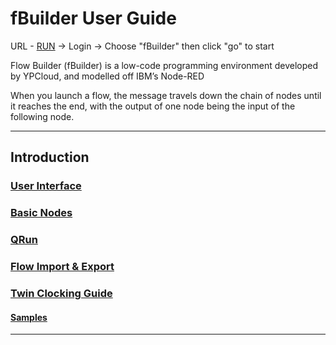 # fBuilder User Guide
URL - [RUN](https://run.ypcloud.com) -> Login -> Choose "fBuilder" then click "go" to start 

Flow Builder (fBuilder) is a low-code programming environment developed by YPCloud, and modelled off IBM’s Node-RED

When you launch a flow, the message travels down the chain of nodes until it reaches the end, with the output of one node being the input of the following node.

---

## Introduction

### [User Interface](https://github.com/motebus/ultrabook/blob/main/Ultranet%20Apps/fBuilder/UI%20introduction.md)

### [Basic Nodes](https://github.com/motebus/ultrabook/blob/main/Ultranet%20Apps/fBuilder/basic%20nodes%20intro.md)

### [QRun](https://github.com/motebus/ultrabook/blob/main/Ultranet%20Apps/fBuilder/qrun.md)

### [Flow Import & Export](https://github.com/motebus/ultrabook/blob/main/Ultranet%20Apps/fBuilder/import%20%26%20export.md)

### [Twin Clocking Guide](https://github.com/motebus/ultrabook/blob/main/Ultranet%20Apps/fBuilder/Twin%20guide.md)

#### [Samples](https://github.com/motebus/ultrabook/blob/main/Ultranet%20Apps/fBuilder/Sample%20Flows/Readme.md)

---

